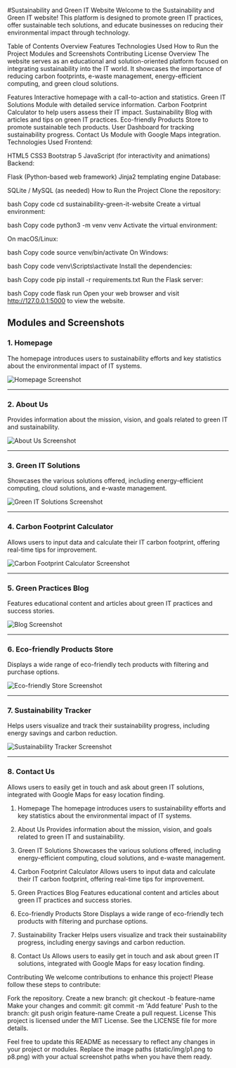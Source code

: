 #Sustainability and Green IT Website
Welcome to the Sustainability and Green IT website! This platform is designed to promote green IT practices, offer sustainable tech solutions, and educate businesses on reducing their environmental impact through technology.

Table of Contents
Overview
Features
Technologies Used
How to Run the Project
Modules and Screenshots
Contributing
License
Overview
The website serves as an educational and solution-oriented platform focused on integrating sustainability into the IT world. It showcases the importance of reducing carbon footprints, e-waste management, energy-efficient computing, and green cloud solutions.

Features
Interactive homepage with a call-to-action and statistics.
Green IT Solutions Module with detailed service information.
Carbon Footprint Calculator to help users assess their IT impact.
Sustainability Blog with articles and tips on green IT practices.
Eco-friendly Products Store to promote sustainable tech products.
User Dashboard for tracking sustainability progress.
Contact Us Module with Google Maps integration.
Technologies Used
Frontend:

HTML5
CSS3
Bootstrap 5
JavaScript (for interactivity and animations)
Backend:

Flask (Python-based web framework)
Jinja2 templating engine
Database:

SQLite / MySQL (as needed)
How to Run the Project
Clone the repository:



bash
Copy code
cd sustainability-green-it-website
Create a virtual environment:

bash
Copy code
python3 -m venv venv
Activate the virtual environment:

On macOS/Linux:

bash
Copy code
source venv/bin/activate
On Windows:

bash
Copy code
venv\Scripts\activate
Install the dependencies:

bash
Copy code
pip install -r requirements.txt
Run the Flask server:

bash
Copy code
flask run
Open your web browser and visit http://127.0.0.1:5000 to view the website.

## Modules and Screenshots

### 1. Homepage
The homepage introduces users to sustainability efforts and key statistics about the environmental impact of IT systems.

![Homepage Screenshot](p1.png)

---

### 2. About Us
Provides information about the mission, vision, and goals related to green IT and sustainability.

![About Us Screenshot](p2.png)

---

### 3. Green IT Solutions
Showcases the various solutions offered, including energy-efficient computing, cloud solutions, and e-waste management.

![Green IT Solutions Screenshot](p3.png)

---

### 4. Carbon Footprint Calculator
Allows users to input data and calculate their IT carbon footprint, offering real-time tips for improvement.

![Carbon Footprint Calculator Screenshot](p4.png)

---

### 5. Green Practices Blog
Features educational content and articles about green IT practices and success stories.

![Blog Screenshot](p5.png)

---

### 6. Eco-friendly Products Store
Displays a wide range of eco-friendly tech products with filtering and purchase options.

![Eco-friendly Store Screenshot](p6.png)

---

### 7. Sustainability Tracker
Helps users visualize and track their sustainability progress, including energy savings and carbon reduction.

![Sustainability Tracker Screenshot](p7.png)

---

### 8. Contact Us
Allows users to easily get in touch and ask about green IT solutions, integrated with Google Maps for easy location finding.


1. Homepage
The homepage introduces users to sustainability efforts and key statistics about the environmental impact of IT systems.


2. About Us
Provides information about the mission, vision, and goals related to green IT and sustainability.


3. Green IT Solutions
Showcases the various solutions offered, including energy-efficient computing, cloud solutions, and e-waste management.


4. Carbon Footprint Calculator
Allows users to input data and calculate their IT carbon footprint, offering real-time tips for improvement.


5. Green Practices Blog
Features educational content and articles about green IT practices and success stories.


6. Eco-friendly Products Store
Displays a wide range of eco-friendly tech products with filtering and purchase options.


7. Sustainability Tracker
Helps users visualize and track their sustainability progress, including energy savings and carbon reduction.


8. Contact Us
Allows users to easily get in touch and ask about green IT solutions, integrated with Google Maps for easy location finding.


Contributing
We welcome contributions to enhance this project! Please follow these steps to contribute:

Fork the repository.
Create a new branch: git checkout -b feature-name
Make your changes and commit: git commit -m 'Add feature'
Push to the branch: git push origin feature-name
Create a pull request.
License
This project is licensed under the MIT License. See the LICENSE file for more details.

Feel free to update this README as necessary to reflect any changes in your project or modules. Replace the image paths (static/img/p1.png to p8.png) with your actual screenshot paths when you have them ready.
